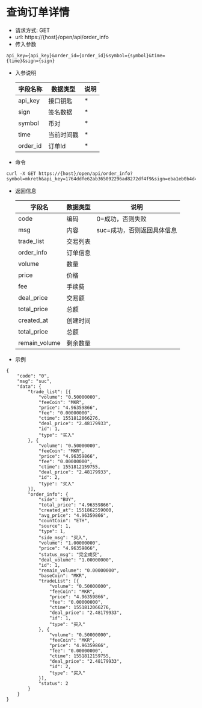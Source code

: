 # 查询订单详情
- 请求方式: GET
- url: https://{host}/open/api/order_info
- 传入参数 
```
api_key={api_key}&order_id={order_id}&symbol={symbol}&time={time}&sign={sign}
```
- 入参说明

  | 字段名称 | 数据类型 | 说明 |
  | --- | --- | --- |
  | api_key | 接口钥匙 | * |
  | sign | 签名数据 | * |
  | symbol | 币对 | * |
  | time | 当前时间戳 | * |
  | order_id | 订单Id | * |

- 命令
```
curl -X GET https://{host}/open/api/order_info?symbol=mkreth&api_key=1764ddfe62ab365092296ad8272df4f9&sign=eba1eb0b4d499a2a030dcd22697a7a16&time=1554183546&order_id=1
```
- 返回信息

    | 字段名 | 数据类型 | 说明 |
    | --- | --- | --- |
    | code | 编码 | 0=成功，否则失败 |
    | msg | 内容 | suc=成功，否则返回具体信息 |
    | trade_list | 交易列表 | &nbsp; |
    | order_info | 订单信息 | &nbsp; |
    | volume | 数量 | &nbsp; |
    | price | 价格 | &nbsp; |
    | fee | 手续费 | &nbsp; |
    | deal_price | 交易额 | &nbsp; |
    | total_price | 总额 | &nbsp; |
    | created_at | 创建时间 | &nbsp; |
    | total_price | 总额 | &nbsp; |
    | remain_volume | 剩余数量 | &nbsp; |

- 示例
```
{
	"code": "0",
	"msg": "suc",
	"data": {
		"trade_list": [{
			"volume": "0.50000000",
			"feeCoin": "MKR",
			"price": "4.96359866",
			"fee": "0.00000000",
			"ctime": 1551812066276,
			"deal_price": "2.48179933",
			"id": 1,
			"type": "买入"
		}, {
			"volume": "0.50000000",
			"feeCoin": "MKR",
			"price": "4.96359866",
			"fee": "0.00000000",
			"ctime": 1551812159755,
			"deal_price": "2.48179933",
			"id": 2,
			"type": "买入"
		}],
		"order_info": {
			"side": "BUY",
			"total_price": "4.96359866",
			"created_at": 1551862559000,
			"avg_price": "4.96359866",
			"countCoin": "ETH",
			"source": 1,
			"type": 1,
			"side_msg": "买入",
			"volume": "1.00000000",
			"price": "4.96359866",
			"status_msg": "完全成交",
			"deal_volume": "1.00000000",
			"id": 1,
			"remain_volume": "0.00000000",
			"baseCoin": "MKR",
			"tradeList": [{
				"volume": "0.50000000",
				"feeCoin": "MKR",
				"price": "4.96359866",
				"fee": "0.00000000",
				"ctime": 1551812066276,
				"deal_price": "2.48179933",
				"id": 1,
				"type": "买入"
			}, {
				"volume": "0.50000000",
				"feeCoin": "MKR",
				"price": "4.96359866",
				"fee": "0.00000000",
				"ctime": 1551812159755,
				"deal_price": "2.48179933",
				"id": 2,
				"type": "买入"
			}],
			"status": 2
		}
	}
}
```
